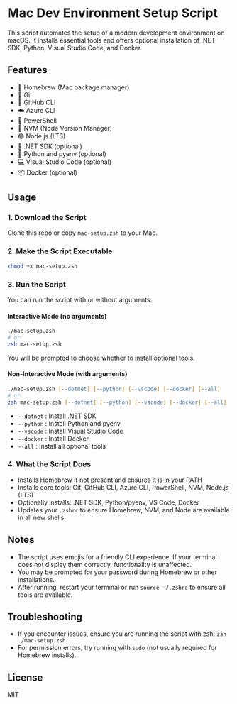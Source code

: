 # Mac Dev Environment Setup Script

This script automates the setup of a modern development environment on macOS. It installs essential tools and offers optional installation of .NET SDK, Python, Visual Studio Code, and Docker.

## Features
- 🍻 Homebrew (Mac package manager)
- 🐙 Git
- 🚀 GitHub CLI
- ☁️ Azure CLI
- 🔌 PowerShell
- 🌳 NVM (Node Version Manager)
- 🟢 Node.js (LTS)
- 🎯 .NET SDK (optional)
- 🐍 Python and pyenv (optional)
- 💻 Visual Studio Code (optional)
- 📦 Docker (optional)

## Usage

### 1. Download the Script
Clone this repo or copy `mac-setup.zsh` to your Mac.

### 2. Make the Script Executable
```zsh
chmod +x mac-setup.zsh
```

### 3. Run the Script
You can run the script with or without arguments:

#### Interactive Mode (no arguments)
```zsh
./mac-setup.zsh
# or
zsh mac-setup.zsh
```
You will be prompted to choose whether to install optional tools.

#### Non-Interactive Mode (with arguments)
```zsh
./mac-setup.zsh [--dotnet] [--python] [--vscode] [--docker] [--all]
# or
zsh mac-setup.zsh [--dotnet] [--python] [--vscode] [--docker] [--all]
```
- `--dotnet` : Install .NET SDK
- `--python` : Install Python and pyenv
- `--vscode` : Install Visual Studio Code
- `--docker` : Install Docker
- `--all`    : Install all optional tools

### 4. What the Script Does
- Installs Homebrew if not present and ensures it is in your PATH
- Installs core tools: Git, GitHub CLI, Azure CLI, PowerShell, NVM, Node.js (LTS)
- Optionally installs: .NET SDK, Python/pyenv, VS Code, Docker
- Updates your `.zshrc` to ensure Homebrew, NVM, and Node are available in all new shells

## Notes
- The script uses emojis for a friendly CLI experience. If your terminal does not display them correctly, functionality is unaffected.
- You may be prompted for your password during Homebrew or other installations.
- After running, restart your terminal or run `source ~/.zshrc` to ensure all tools are available.

## Troubleshooting
- If you encounter issues, ensure you are running the script with zsh: `zsh ./mac-setup.zsh`
- For permission errors, try running with `sudo` (not usually required for Homebrew installs).

## License
MIT
